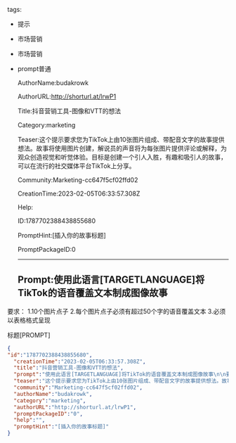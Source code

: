   tags: 
- 提示
- 市场营销
- 市场营销
- prompt普通

  AuthorName:budakrowk

  AuthorURL:http://shorturl.at/lrwP1

  Title:抖音营销工具-图像和VTT的想法

  Category:marketing

  Teaser:这个提示要求您为TikTok上由10张图片组成、带配音文字的故事提供想法。故事将使用图片创建，解说员的声音将为每张图片提供评论或解释，为观众创造视觉和听觉体验。目标是创建一个引人入胜，有趣和吸引人的故事，可以在流行的社交媒体平台TikTok上分享。

  Community:Marketing-cc647f5cf02ffd02

  CreationTime:2023-02-05T06:33:57.308Z

  Help:

  ID:1787702388438855680

  PromptHint:[插入你的故事标题]

  PromptPackageID:0

  ---

  ## Prompt:使用此语言[TARGETLANGUAGE]将TikTok的语音覆盖文本制成图像故事

要求：
1.10个图片点子
2.每个图片点子必须有超过50个字的语音覆盖文本
3.必须以表格格式呈现

标题[PROMPT]

  ```json
  {
  "id":"1787702388438855680",
    "creationTime":"2023-02-05T06:33:57.308Z",
    "title":"抖音营销工具-图像和VTT的想法",
    "prompt":"使用此语言[TARGETLANGUAGE]将TikTok的语音覆盖文本制成图像故事\n\n要求：\n1.10个图片点子\n2.每个图片点子必须有超过50个字的语音覆盖文本\n3.必须以表格格式呈现\n\n标题[PROMPT]",
    "teaser":"这个提示要求您为TikTok上由10张图片组成、带配音文字的故事提供想法。故事将使用图片创建，解说员的声音将为每张图片提供评论或解释，为观众创造视觉和听觉体验。目标是创建一个引人入胜，有趣和吸引人的故事，可以在流行的社交媒体平台TikTok上分享。",
    "community":"Marketing-cc647f5cf02ffd02",
    "authorName":"budakrowk",
    "category":"marketing",
    "authorURL":"http://shorturl.at/lrwP1",
    "promptPackageID":"0",
    "help":"",
    "promptHint":"[插入你的故事标题]"
  }
  ```
